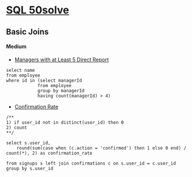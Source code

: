 # [SQL 50solve](https://leetcode.com/studyplan/top-sql-50/)



## Basic Joins

#### Medium

- [Managers with at Least 5 Direct Report](https://leetcode.com/problems/managers-with-at-least-5-direct-reports/description/?envType=study-plan-v2&envId=top-sql-50)

```mysql
select name
from employee
where id in (select managerId 
            from employee
            group by managerId
            having count(managerId) > 4)
```



- [Confirmation Rate](http://leetcode.com/problems/confirmation-rate/?envType=study-plan-v2&envId=top-sql-50)

```mysql
/**
1) if user_id not in distinct(user_id) then 0
2) count
**/

select s.user_id, 
    round(sum(case when (c.action = 'confirmed') then 1 else 0 end) / count(*), 2) as confirmation_rate

from signups s left join confirmations c on s.user_id = c.user_id
group by s.user_id
```
